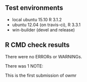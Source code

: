 ## Test environments
* local ubuntu 15.10 R 3.1.2
* ubuntu 12.04 (on travis-ci), R 3.3.1
* win-builder (devel and release)

## R CMD check results
There were no ERRORs or WARNINGs. 

There was 1 NOTE:

This is the first submission of owmr
